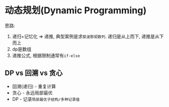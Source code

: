 # 动态规划(Dynamic Programming)
思路:
1. 递归+记忆化 => 递推, 典型案例是求`斐波那契数列`. 递归是从上而下, 递推是从下而上
1. dp是数组
1. 递推公式, 根据限制通常有`if-else`

## DP vs 回溯 vs 贪心
- 回溯(递归) - 重复计算
- 贪心 - 永远局部最优
- DP - 记录`局部最优子结构/多种记录值`